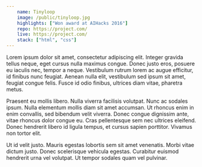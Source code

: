 ```yaml
---
    name: Tinyloop
    image: /public/tinyloop.jpg
    highlights: ["Won award at AIHacks 2016"]
    repo: https://project.com/
    live: https://project.com/
    stack: ["html", "css"]
---
```


Lorem ipsum dolor sit amet, consectetur adipiscing elit. Integer gravida tellus neque, eget cursus nulla maximus congue. Donec justo eros, posuere eu iaculis nec, tempor a neque. Vestibulum rutrum lorem ac augue efficitur, id finibus nunc feugiat. Aenean nulla elit, vestibulum sed ipsum sit amet, feugiat congue felis. Fusce id odio finibus, ultrices diam vitae, pharetra metus.

Praesent eu mollis libero. Nulla viverra facilisis volutpat. Nunc ac sodales ipsum. Nulla elementum mollis diam sit amet accumsan. Ut rhoncus enim in enim convallis, sed bibendum velit viverra. Donec congue dignissim ante, vitae rhoncus dolor congue eu. Cras pellentesque sem nec ultrices eleifend. Donec hendrerit libero id ligula tempus, et cursus sapien porttitor. Vivamus non tortor elit. 

Ut id velit justo. Mauris egestas lobortis sem sit amet venenatis. Morbi vitae dictum justo. Donec scelerisque vehicula egestas. Curabitur euismod hendrerit urna vel volutpat. Ut tempor sodales quam vel pulvinar. 
